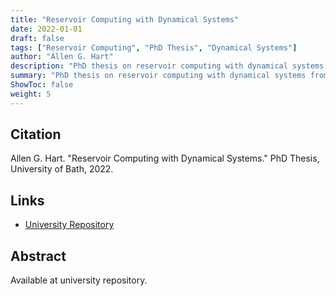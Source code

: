 ```yaml
---
title: "Reservoir Computing with Dynamical Systems"
date: 2022-01-01
draft: false
tags: ["Reservoir Computing", "PhD Thesis", "Dynamical Systems"]
author: "Allen G. Hart"
description: "PhD thesis on reservoir computing with dynamical systems from the University of Bath."
summary: "PhD thesis on reservoir computing with dynamical systems from the University of Bath."
ShowToc: false
weight: 5
---
```


## Citation

Allen G. Hart. "Reservoir Computing with Dynamical Systems." PhD Thesis, University of Bath, 2022.

## Links

- [University Repository](https://researchportal.bath.ac.uk/)

## Abstract

Available at university repository.
